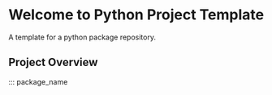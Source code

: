 # Welcome to Python Project Template

A template for a python package repository.

## Project Overview

::: package_name
